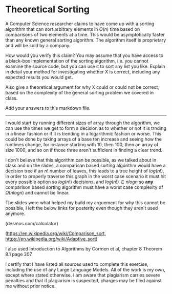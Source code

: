 # Theoretical Sorting

A Computer Science researcher claims to have come up with a sorting algorithm
that can sort arbitrary elements in $O(n)$ time based on comparisons of two
elements at a time. This would be asymptotically faster than any known general
sorting algorithm. The algorithm itself is proprietary and will be sold by a
company.

How would you verify this claim? You may assume that you have access to a
black-box implementation of the sorting algorithm, i.e. you cannot examine the
source code, but you can use it to sort any list you like. Explain in detail
your method for investigating whether X is correct, including any expected
results you would get.

Also give a theoretical argument for why X could or could not be correct, based
on the complexity of the general sorting problem we covered in class.

Add your answers to this markdown file.

------------------------------------------------------------------------------

I would start by running different sizes of array through the algorithm, we can use the times we get to form a decision as to whether or not it is trnding in a linear fashion or if it is trending in a logarithmic fashion or worse.  This could be done by taking arrays of a base ten increase and seeing how the runtimes change, for instance starting with 10, then 100, then an array of size 1000, and so on if those three aren't sufficient in finding a clear trend.

 I don't believe that this algorithm can be possible, as we talked about in class and on the slides, a comparison based sorting algorithm would have a decision tree if an $n!$ number of leaves, this leads to a tree height of $log(n!)$, in order to properly traverse this graph in the worst case scenario it must hit every possible option so $log(n!)$ decisions, and $log(n!) \in nlogn$ so **any** comparison based sorting algorithm must have a worst case complexity of $\Omega(nlogn)$ and cannot be linear. 


The slides were what helped my build my arguement for why this cannot be possible, I left the below links for posterity even though they aren't used anymore. 

(desmos.com/calculator)

(https://en.wikipedia.org/wiki/Comparison_sort, https://en.wikipedia.org/wiki/Adaptive_sort)

I also used Introduction to Algorithms by Cormen et al, chapter 8 Theorem 8.1 page 207.

I certify that I have listed all sources used to complete this exercise, including the use of any Large Language Models. All of the work is my own, except where stated otherwise. I am aware that plagiarism carries severe penalties and that if plagiarism is suspected, charges may be filed against me without prior notice.
